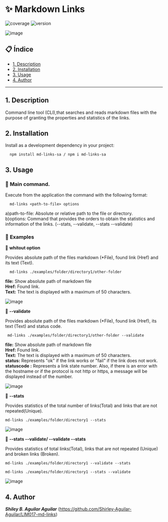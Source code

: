 # ✨ Markdown Links
![coverage](https://img.shields.io/badge/coverage-97%25-yellowgreen) ![version](https://img.shields.io/badge/version-1.0.0-blue)

![image](https://user-images.githubusercontent.com/97176343/170603374-0236e436-85b8-4577-adbd-a688d69e9984.png)


## 📋 Índice

* [1. Description](#1-description)
* [2. Installation](#2-installation)
* [3. Usage](#3-usage)
* [4. Author](#4-author)

***

## 1. Description
   Command line tool (CLI),that searches and reads markdown files with the purpose of granting the properties and statistics of the links.
## 2. Installation
   Install as a development dependency in your project:
   

      npm install md-links-sa / npm i md-links-sa
       
## 3. Usage
   
   
   ###  🔧 **Main command.**
    
   Execute from the application the command with the following format:
   
      md-links <path-to-file> options
       
   a)path-to-file: Absolute or relative path to the file or directory.                                                                                               
   b)options: Command that provides the orders to obtain the statistics and information of the links.                                                                               (--stats, --validate, --stats --validate)
   
   ###   🔧 **Examples**
   
   📌 **whitout option**
   
   Provides absolute path of the files markdown (*File), found link (Href) and its text (Text).
   
      md-links ./examples/folder/directory1/other-folder
         
   **file:** Show absolute path of markdown file                                                                                                                       
   **Href:** Found link.                                                                                                                                               
   **Text:** The text is displayed with a maximum of 50 characters.                                                                                                   
    
   ![image](https://user-images.githubusercontent.com/97176343/170714357-bb7a14f0-b444-46cf-8229-97a2c58dfee2.png)
   
   📌 **--validate**
   
   Provides absolute path of the files markdown (*File), found link (Href), its text (Text) and status code.
   
     md-links ./examples/folder/directory1/other-folder --validate
         
   
   **file:** Show absolute path of markdown file                                                                                                                       
   **Href:** Found link.                                                                                                                                               
   **Text:** The text is displayed with a maximum of 50 characters.                                                                                                   
   **status:** Represents "ok" if the link works or "fail" if the link does not work.                                                                                    **statuscode :** Represents a link state number.
    Also, if there is an error with the hostname or if the protocol is not http or https, a message will be displayed instead of the number.
   
   
  ![image](https://user-images.githubusercontent.com/97176343/170714542-4947887c-bff9-481d-a2b2-843fe0be2fb6.png)
   
   📌 **--stats**   
   
   Provides statistics of the total number of links(Total) and links that are not repeated(Unique).
   
    md-links ./examples/folder/directory1 --stats
   
   ![image](https://user-images.githubusercontent.com/97176343/170593744-3e30fc0c-67ba-489c-bf31-c7261d8f931c.png)
   
   📌 **--stats --validate/ --validate --stats**   
   
   Provides statistics of total links(Total), links that are not repeated (Unique) and broken links (Broken).
   
    md-links ./examples/folder/directory1 --validate --stats
           
    md-links ./examples/folder/directory1 --stats --validate
   
   ![image](https://user-images.githubusercontent.com/97176343/170602129-97d4795d-2a9e-4f8a-aa13-e52be6ba7d29.png)
   
   
## 4. Author
   ***Shiley B. Aguilar Aguilar*** (https://github.com/Shirley-Aguilar-Aguilar/LIM017-md-links)
